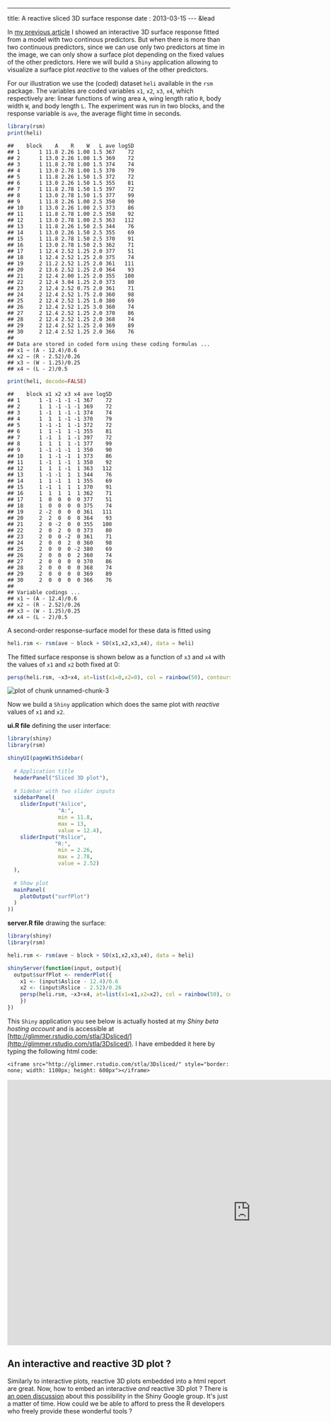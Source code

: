 ---
title: A reactive sliced 3D surface response
date : 2013-03-15
--- &lead



In [<u>my previous article</u>](http://stla.github.io/stlapblog/posts/rgl_knitr.html) I showed an interactive 3D surface response fitted from a model with two continous predictors. But when there is more than two continuous predictors, since we can use only two predictors at time in the image, we can only show a surface plot depending on the fixed values of the other predictors. Here we will build a `Shiny` application allowing to visualize a surface plot *reactive* to the values of the other predictors.

For our illustration we use the (coded) dataset `heli` available in the `rsm` package. 
The variables are coded variables `x1`, `x2`, `x3`, `x4`, which respectively are: linear functions of wing area
`A`, wing length ratio `R`, body width `W`, and body length `L`. The experiment was run in two
blocks, and the response variable is `ave`, the average flight time in seconds.


```r
library(rsm)
print(heli)
```

```
##    block    A    R    W   L ave logSD
## 1      1 11.8 2.26 1.00 1.5 367    72
## 2      1 13.0 2.26 1.00 1.5 369    72
## 3      1 11.8 2.78 1.00 1.5 374    74
## 4      1 13.0 2.78 1.00 1.5 370    79
## 5      1 11.8 2.26 1.50 1.5 372    72
## 6      1 13.0 2.26 1.50 1.5 355    81
## 7      1 11.8 2.78 1.50 1.5 397    72
## 8      1 13.0 2.78 1.50 1.5 377    99
## 9      1 11.8 2.26 1.00 2.5 350    90
## 10     1 13.0 2.26 1.00 2.5 373    86
## 11     1 11.8 2.78 1.00 2.5 358    92
## 12     1 13.0 2.78 1.00 2.5 363   112
## 13     1 11.8 2.26 1.50 2.5 344    76
## 14     1 13.0 2.26 1.50 2.5 355    69
## 15     1 11.8 2.78 1.50 2.5 370    91
## 16     1 13.0 2.78 1.50 2.5 362    71
## 17     1 12.4 2.52 1.25 2.0 377    51
## 18     1 12.4 2.52 1.25 2.0 375    74
## 19     2 11.2 2.52 1.25 2.0 361   111
## 20     2 13.6 2.52 1.25 2.0 364    93
## 21     2 12.4 2.00 1.25 2.0 355   100
## 22     2 12.4 3.04 1.25 2.0 373    80
## 23     2 12.4 2.52 0.75 2.0 361    71
## 24     2 12.4 2.52 1.75 2.0 360    98
## 25     2 12.4 2.52 1.25 1.0 380    69
## 26     2 12.4 2.52 1.25 3.0 360    74
## 27     2 12.4 2.52 1.25 2.0 370    86
## 28     2 12.4 2.52 1.25 2.0 368    74
## 29     2 12.4 2.52 1.25 2.0 369    89
## 30     2 12.4 2.52 1.25 2.0 366    76
## 
## Data are stored in coded form using these coding formulas ...
## x1 ~ (A - 12.4)/0.6
## x2 ~ (R - 2.52)/0.26
## x3 ~ (W - 1.25)/0.25
## x4 ~ (L - 2)/0.5
```

```r
print(heli, decode=FALSE)
```

```
##    block x1 x2 x3 x4 ave logSD
## 1      1 -1 -1 -1 -1 367    72
## 2      1  1 -1 -1 -1 369    72
## 3      1 -1  1 -1 -1 374    74
## 4      1  1  1 -1 -1 370    79
## 5      1 -1 -1  1 -1 372    72
## 6      1  1 -1  1 -1 355    81
## 7      1 -1  1  1 -1 397    72
## 8      1  1  1  1 -1 377    99
## 9      1 -1 -1 -1  1 350    90
## 10     1  1 -1 -1  1 373    86
## 11     1 -1  1 -1  1 358    92
## 12     1  1  1 -1  1 363   112
## 13     1 -1 -1  1  1 344    76
## 14     1  1 -1  1  1 355    69
## 15     1 -1  1  1  1 370    91
## 16     1  1  1  1  1 362    71
## 17     1  0  0  0  0 377    51
## 18     1  0  0  0  0 375    74
## 19     2 -2  0  0  0 361   111
## 20     2  2  0  0  0 364    93
## 21     2  0 -2  0  0 355   100
## 22     2  0  2  0  0 373    80
## 23     2  0  0 -2  0 361    71
## 24     2  0  0  2  0 360    98
## 25     2  0  0  0 -2 380    69
## 26     2  0  0  0  2 360    74
## 27     2  0  0  0  0 370    86
## 28     2  0  0  0  0 368    74
## 29     2  0  0  0  0 369    89
## 30     2  0  0  0  0 366    76
## 
## Variable codings ...
## x1 ~ (A - 12.4)/0.6
## x2 ~ (R - 2.52)/0.26
## x3 ~ (W - 1.25)/0.25
## x4 ~ (L - 2)/0.5
```


A second-order response-surface model for these data is fitted using

```r
heli.rsm <- rsm(ave ~ block + SO(x1,x2,x3,x4), data = heli) 
```

The fitted surface response is shown below as a function of `x3` and `x4` with 
the values of `x1` and `x2` both fixed at $0$:  


```r
persp(heli.rsm, ~x3+x4, at=list(x1=0,x2=0), col = rainbow(50), contours = "colors")
```

![plot of chunk unnamed-chunk-3](assets/fig/rsmShinyunnamed-chunk-3-1.png) 

Now we build a `Shiny` application which does the same plot with *reactive* values of `x1` and `x2`. 

**ui.R file** defining the user interface:

```r
library(shiny)
library(rsm)

shinyUI(pageWithSidebar(
  
  # Application title
  headerPanel("Sliced 3D plot"),
  
  # Sidebar with two slider inputs
  sidebarPanel(
    sliderInput("Aslice", 
                "A:", 
                min = 11.8, 
                max = 13, 
                value = 12.4),
    sliderInput("Rslice", 
               "R:", 
                min = 2.26, 
                max = 2.78, 
                value = 2.52)
  ),
  
  # Show plot 
  mainPanel(
    plotOutput("surfPlot")
  )
))
```

**server.R file** drawing the surface:

```r
library(shiny)
library(rsm)

heli.rsm <- rsm(ave ~ block + SO(x1,x2,x3,x4), data = heli)

shinyServer(function(input, output){
  output$surfPlot <- renderPlot({
    x1 <- (input$Aslice - 12.4)/0.6
    x2 <- (input$Rslice - 2.52)/0.26
    persp(heli.rsm, ~x3+x4, at=list(x1=x1,x2=x2), col = rainbow(50), contours = "colors")
    })
})
```
This `Shiny` application you see below is actually hosted at my  *Shiny beta hosting account* and 
is accessible at [http://glimmer.rstudio.com/stla/3Dsliced/](http://glimmer.rstudio.com/stla/3Dsliced/). 
I have embedded it here by typing the following html code: 

```
<iframe src="http://glimmer.rstudio.com/stla/3Dsliced/" style="border: none; width: 1100px; height: 600px"></iframe>
```

<iframe src="http://glimmer.rstudio.com/stla/3Dsliced/" style="border: none; width: 1100px; height: 600px"></iframe>



An interactive and reactive 3D plot ? 
---------------------------------------------

Similarly to interactive plots, reactive 3D plots embedded into a html report are great. Now, how to embed an interactive *and* reactive 3D plot ? 
There is [an open discussion](https://groups.google.com/forum/#!msg/shiny-discuss/VV-vw3VFpj0/bszBuHkgtS8J) about this possibility in the Shiny Google group. It's just a matter of time. 
How could we be able to afford to press the R developers who freely provide these wonderful tools ? 



